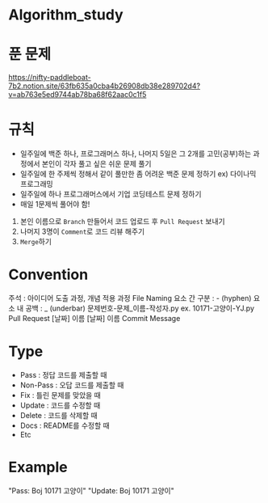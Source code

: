 # Algorithm_study
# 푼 문제
https://nifty-paddleboat-7b2.notion.site/63fb635a0cba4b26908db38e289702d4?v=ab763e5ed9744ab78ba68f62aac0c1f5

# 규칙
- 일주일에 백준 하나, 프로그래머스 하나, 나머지 5일은 그 2개를 고민(공부)하는 과정에서 본인이 각자 풀고 싶은 쉬운 문제 풀기
- 일주일에 한 주제씩 정해서 같이 풀만한 좀 어려운 백준 문제 정하기 ex) 다이나믹 프로그래밍
- 일주일에 하나 프로그래머스에서 기업 코딩테스트 문제 정하기
- 매일 1문제씩 풀어야 함!
1. 본인 이름으로 ```Branch``` 만들어서 코드 업로드 후 ```Pull Request``` 보내기
2. 나머지 3명이 ```Comment```로 코드 리뷰 해주기
3. ```Merge```하기

# Convention
주석 : 아이디어 도출 과정, 개념 적용 과정
File Naming
요소 간 구분 : - (hyphen)
요소 내 공백 : _ (underbar)
문제번호-문제_이름-작성자.py ex. 10171-고양이-YJ.py
Pull Request
[날짜] 이름
[날짜] 이름
Commit Message
# Type
- Pass  : 정답 코드를 제출할 때
- Non-Pass : 오답 코드를 제출할 때
- Fix   : 틀린 문제를 맞았을 때
- Update : 코드를 수정할 때
- Delete : 코드를 삭제할 때
- Docs  : README를 수정할 때
- Etc

# Example
"Pass: Boj 10171 고양이"
"Update: Boj 10171 고양이"
